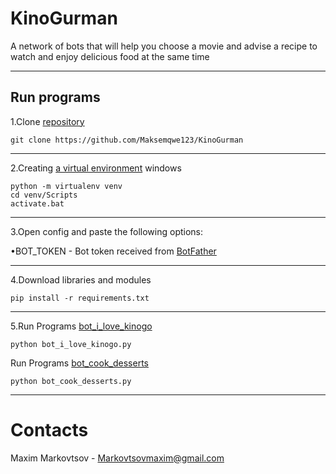 # KinoGurman

A network of bots that will help you choose a movie and advise a recipe to watch and enjoy delicious food at the same time

---
## Run programs

1.Clone [repository](https://github.com/Maksemqwe123/KinoGurman)

```
git clone https://github.com/Maksemqwe123/KinoGurman
```
---

2.Creating [a virtual environment](https://docs.python.org/3/library/venv.html) windows

```
python -m virtualenv venv
cd venv/Scripts
activate.bat
```
---

3.Open config and paste the following options:

•BOT_TOKEN - Bot token received from [BotFather](https://t.me/BotFather)

---
4.Download libraries and modules

```
pip install -r requirements.txt
```
---

5.Run Programs [bot_i_love_kinogo](https://github.com/Maksemqwe123/KinoGurman/kinogo_bot/bot_i_love_kinogo.py)

```
python bot_i_love_kinogo.py
```

Run Programs [bot_cook_desserts](https://github.com/Maksemqwe123/KinoGurman/cook_bot/bot_cook_desserts.py)

```
python bot_cook_desserts.py
```

---

# Contacts

Maxim Markovtsov - Markovtsovmaxim@gmail.com